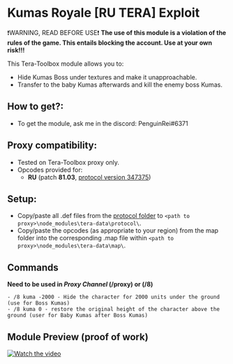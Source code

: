 # Kumas Royale [RU TERA] Exploit

❗WARNING, READ BEFORE USE❗
**The use of this module is a violation of the rules of the game. This entails blocking the account. Use at your own risk!!!**

This Tera-Toolbox module allows you to:
- Hide Kumas Boss under textures and make it unapproachable.
- Transfer to the baby Kumas afterwards and kill the enemy boss Kumas.

## How to get?:
- To get the module, ask me in the discord: PenguinRei#6371

## Proxy compatibility:
- Tested on Tera-Toolbox proxy only.
- Opcodes provided for:
  - **RU** (patch **81.03**, [protocol version 347375](https://github.com/PinguinRei/Kumas-Royale-RU-TERA/blob/master/opcodes/protocol.347375.map))
  
## Setup:
- Copy/paste all .def files from the [protocol folder](https://github.com/PinguinRei/Kumas-Royale-RU-TERA/tree/master/defs) to `<path to proxy>\node_modules\tera-data\protocol\`.
- Copy/paste the opcodes (as appropriate to your region) from the map folder into the corresponding .map file within `<path to proxy>\node_modules\tera-data\map\`.

## Commands
**Need to be used in _Proxy Channel_ (/proxy) or (/8)**
```
- /8 kuma -2000 - Hide the character for 2000 units under the ground (use for Boss Kumas)
- /8 kuma 0 - restore the original height of the character above the ground (user for Baby Kumas after Boss Kumas)
```
## Module Preview (proof of work)

[![Watch the video](https://img.youtube.com/vi/qvJh9tatggc/maxresdefault.jpg)](https://youtu.be/qvJh9tatggc)
